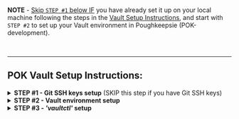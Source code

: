 <br>

<b>NOTE</b> - <u>Skip `STEP #1` below IF</u> you have already set it up on your local machine following the steps in the [Vault Setup Instructions](https://github.ibm.com/gensec/OperatorVault-Wiki/wiki/Setup-a-Unix-Account-for-Vault-Tasks/_edit#vault-setup-instructions), and start with `STEP #2` to set up your Vault environment in Poughkeepsie (POK-development).

<br>

---

## POK Vault Setup Instructions:

<details>
<summary><b>STEP #1 - Git SSH keys setup</b> (SKIP this step if you have Git SSH keys)</summary>

<i>Create and upload your Git SSH keys, but skip this step if you already have a SSH key configured for use with Git</i>.
<br>

&nbsp;&nbsp;&nbsp;&nbsp;**1. From your local machine, generate a ssh key to use with Git**
```ruby
mkdir ~/.ssh || cd ~/.ssh 
ssh-keygen -t ed25519 -C github -f github
```
&nbsp;&nbsp;&nbsp;&nbsp;**2. Change the permissions**
```ruby
chmod 0600 github*
ls -ltra (verify the permissions)
```
&nbsp;&nbsp;&nbsp;&nbsp;**3. Upload SSH key to Github**  
&nbsp;&nbsp;&nbsp;&nbsp;&nbsp;&nbsp;&nbsp;&nbsp;From the [Github web interface](https://github.ibm.com/), go to ```Settings``` &rarr; ```SSH and GPG Keys``` &rarr; ```New SSH Key``` and paste the contents of <b>github.pub</b> and save it.

</details>




<details>
<summary><b>STEP #2 - Vault environment setup</b></summary>

<i><b>#README#</b><br>
Change the "USERNAME" field to your Softlayer Active Directory username accordingly. </i>

<br>

<b>1. <u>Create a new user in POK and set up a temporary password</u>:</b><br>
_NOTE - You do not run these steps!_<br>
Reach out to a fellow admin with sudo access to help you set up a new user account in POK and ask them to run the commands below:<br>
```
sudo useradd -m -d /home/username -s /bin/bash USERNAME
sudo passwd USERNAME 
sudo passwd --expire USERNAME
```

<br>


<b>2. <u>Log in to POK to update your login password</u>:</b><br>
_NOTE - You will run this step from your local machine._<br>
ssh into POK. You will be prompted for your temporary password and asked to create a new one.<br>
```
ssh USERNAME@9.114.87.48
```

<br>


<b>3. <u>From POK, create an `ssh` directory</u>:</b><br>
Create the `~/.ssh` directory and exit from POK:<br>
```
mkdir ~/.ssh
exit
```

<br>

<b>4.<u>From your LOCAL machine, copy your github keys into POK</u>:</b> <br>
```
scp ~/.ssh/github* USERNAME@9.114.87.48:~/.ssh/
```

<br>



<b>5. <u>Log in to POK to add your identity</u>:</b><br>
Add your identity to your github keys in your `~/.ssh` directory where your github keys live<br>
```
ssh USERNAME@9.114.87.48
cd ~/.ssh 
eval $(ssh-agent)
ssh-add ~/.ssh/github
cd
```

<br>



<b>6. <u>Create a file in your home directory and copy/paste the following text there and execute the script:</u></b> <br>
```
vi vault_setup.sh
chmod +x vault_setup.sh
./vault_setup.sh &
```


```
REPO_DIR="${HOME}/go/src/github.ibm.com"
REPOS='gensec/operatorvault gensec/platform-inventory gensec/operatorvault-wiki.wiki cloudlab/platform-inventory'

mkdir "${HOME}/logs" > /dev/null 2>&1

if [[ ! -d "${REPO_DIR}" ]]; then
	echo "Creating ~/go/src/github.ibm.com ..."
	mkdir -p "${REPO_DIR}" > /dev/null 2>&1
fi

pushd "${REPO_DIR}" > /dev/null 2>&1
	for repo in ${REPOS}; do
		dir_name="$( echo $repo | cut -d'/' -f1 )"
		repo_name="$( echo $repo | cut -d'/' -f2 )"

		if [[ ! -d "${dir_name}" ]]; then
			mkdir "${dir_name}" > /dev/null 2>&1
		fi

		echo "Cloning ${repo} ..."
		pushd "${dir_name}" > /dev/null 2>&1
			git clone --quiet git@github.ibm.com:${repo}
		popd > /dev/null 2>&1

	done

popd > /dev/null 2>&1

cd > /dev/null 2>&1
ln -s "${REPO_DIR}/gensec/operatorvault/bin"
ln -s "${REPO_DIR}/gensec/operatorvault"
ln -s "${REPO_DIR}/gensec/platform-inventory"
```
> The actual source for the above [script](https://raw.github.ibm.com/gensec/operatorvault/master/docs/ssh/setup_user.sh?token=GHSAT0AAAAAAACAZL6FJMJF4N3VYDS7SSEMZQMIZEQ)

##### # If you get an error message like below, see instructions [here](https://github.ibm.com/gensec/OperatorVault-Wiki/wiki/Requesting-OperatorVault-repo-access) in steps 5 and 6 to request access to the "operatorvault.git" repo</i><br>

```
username@dal1-qz2-sr3-rk095-s15:~/go/src/github.ibm.com/gensec$ git clone git@github.ibm.com:gensec/operatorvault.git 
Cloning into 'operatorvault'... 
ERROR: Repository not found.
fatal: Could not read from remote repository.
Please make sure you have the correct access rights and the repository exists.
```

</details>




<details>
<summary><b>STEP #3 - <i>'vaultctl'</i> setup</summary>


1. <u>Create your 'vaultctl' directory:</u>:<br>
`mkdir ~/.vaultctl; cd ~/.vaultctl` 


1. <u>Copy and paste the file below into your "config.yaml":</u>:<br>
`vi ~/.vaultctl/config.yaml`

<details>
<summary>config.yaml</summary>

```
apiVersion: v1
kind: Config
contexts:
- name: sao-prod
  context:
    args:
      env: prod
      region: sao
      vaultcluster: sao-prod
    cluster: americas
    cmd: {}
    inventories: []
    namespace: nextgen
    session:
    user: americas
- name: wdc-prod
  context:
    args:
      env: prod
      region: wdc
      vaultcluster: wdc-prod
    cluster: americas
    cmd: {}
    inventories: []
    namespace: root
    session:
    user: americas
- name: tor-prod
  context:
    args:
      env: prod
      region: tor
      vaultcluster: tor-prod
    cluster: americas
    cmd: {}
    inventories: []
    namespace: root
    session:
    user: americas
- name: dal-prod
  context:
    args:
      env: prod
      region: dal
      vaultcluster: dal-prod
    cluster: americas
    cmd: {}
    inventories: []
    namespace: root
    session:
    user: americas
- name: lon-prod
  context:
    args:
      env: prod
      region: lon
      vaultcluster: lon-prod
    cluster: eu
    cmd: {}
    inventories: []
    namespace: root
    session:
    user: eu
- name: fra-prod
  context:
    args:
      env: prod
      region: fra
      vaultcluster: fra-prod
    cluster: eu
    cmd: {}
    inventories: []
    namespace: root
    session:
    user: eu
- name: par-prod
  context:
    args:
      env: prod
      region: par
      vaultcluster: par-prod
    cluster: eu
    cmd: {}
    inventories: []
    namespace: root
    session:
    user: eu
- name: tok-prod
  context:
    args:
      env: prod
      region: tok
      vaultcluster: tok-prod
    cluster: easia
    cmd: {}
    inventories: []
    namespace: root
    session:
    user: easia
- name: osa-prod
  context:
    args:
      env: prod
      region: osa
      vaultcluster: osa-prod
    cluster: easia
    cmd: {}
    inventories: []
    namespace: root
    session:
    user: easia
- name: syd-prod
  context:
    args:
      env: prod
      region: syd
      vaultcluster: syd-prod
    cluster: easia
    cmd: {}
    inventories: []
    namespace: root
    session:
    user: easia
- name: pok-dev
  context:
    args:
      env: dev
      region: pok
      vaultcluster: pok1-qz1
    cluster: pok-dev
    cmd: {}
    inventories: []
    namespace: root
    session:
    user: pok
- name: qz2-dev
  context:
    args:
      env: dev
      region: dal
      vaultcluster: qz2-dev
    cluster: qz2-dev
    cmd: {}
    inventories: []
    namespace: root
    session:
    user: qz2
- name: local-ent
  context:
    args:
      dc: us-south-1
      env: dev
      region: pok
      vaultcluster: local-ent
    cluster: local
    cmd: {}
    inventories:
    - ~/go/src/github.ibm.com/gensec/operatorvault/secops/v1/
    - ~/go/src/github.ibm.com/gensec/platform-inventory/secops/*
    namespace: nextgen
    session:
    user: localuser
clusters:
- name: local-ent
  cluster:
    certificate-authority: ""
    insecure-skip-tls-verify: true
    server: http://127.0.0.1:8200
- name: eu
  cluster:
    certificate-authority: ""
    server: https://127.0.0.1:8200
- name: pok-dev
  cluster:
    certificate-authority: ""
    server: https://9.114.87.48:8200
- name: qz2-dev
  cluster:
    certificate-authority: ""
    server: https://127.0.0.1:8200
- name: easia
  cluster:
    certificate-authority: ""
    server: https://127.0.0.1:8200
- name: americas
  cluster:
    certificate-authority: ""
    server: https://127.0.0.1:8200
current-context: ""
onePassword: null
users:
- name: americas
  user:
    client-certificate: ~/.vaultctl/americas/
    client-key: ~/.vaultctl/americas/
    username: ""
    password: ""
    roleID: ""
    secretID: ""
    ignore-namespace-on-auth: true
- name: eu
  user:
    client-certificate: ~/.vaultctl/eu/
    client-key: ~/.vaultctl/eu/
    username: ""
    password: ""
    roleID: ""
    secretID: ""
    ignore-namespace-on-auth: false
- name: pok
  user:
    client-certificate: ~/.vaultctl/pok/
    client-key: ~/.vaultctl/pok/
    username: ""
    password: ""
    roleID: ""
    secretID: ""
    ignore-namespace-on-auth: false
- name: qz2
  user:
    client-certificate: ~/.vaultctl/qz2/
    client-key: ~/.vaultctl/qz2/
    username: ""
    password: ""
    roleID: ""
    secretID: ""
    ignore-namespace-on-auth: true
- name: easia
  user:
    client-certificate: ~/.vaultctl/easia/
    client-key: ~/.vaultctl/easia/
    username: ""
    password: ""
    roleID: ""
    secretID: ""
    ignore-namespace-on-auth: false
- name: localuser
  user:
    client-certificate: ""
    client-key: ""
    username: ""
    password: ""
    roleID: ""
    secretID: ""
    ignore-namespace-on-auth: true
inventories:
- ~/go/src/github.ibm.com/gensec/platform-inventory/secops/*
- ~/go/src/github.ibm.com/gensec/operatorvault/secops/v1
```
</details>


<br>


While you have your "config.yaml" file open, **look for the section `user` under the `- name: pok` section**, and add in your `USERNAME.crt` and `USERNAME.key`:<br>

<details>
<summary>See example below:</summary>

```
- name: pok
  user:
    client-certificate: ~/.vaultctl/pok/USERNAME.crt
    client-key: ~/.vaultctl/pok/USERNAME.key
    username: ""
    password: ""
    roleID: ""
    secretID: ""
    ignore-namespace-on-auth: false
```
</details>



Save the "config.yaml" file and quit:<br>
Click `ESC` + enter `:wq!`

<br>

4. <u>Submit a Jira SCM ticket to request for POK vault access</u>:<br>
[Example SCM-8690](https://jiracloud.swg.usma.ibm.com:8443/browse/SCM-8690)


5. <u>Once you receive your POK vault credentials, add your certificate and key into your <b>`~/.vaultctl/pok`</b> directory</u>:<br>

```
cd ~/.vaultctl
mkdir pok
cd pok
vi USERNAME.crt
vi USERNAME.key
```



<br>

6. <u>Test time!</u><br>

Test #1:<br>
`vaultctl` <br>
<i>(You should see options for running 'vaultctl' if successful.)</i>

Test #2:<br>
```
vaultctl get secret genctl-demo-password -r pok -e dev -c pok-dev -n nextgen
```


**!! NOTE !!**
> If you encounter an error that <i>vaultctl</i> doesn't exist, try the following and test again:<br>
`vi ~/.bashrc`<br>
`export PATH=/home/USERNAME/bin:$PATH`<br>
`source ~/.bashrc`



 
---
&nbsp;

Related Material<br>
[VaultCTL Setup Guide](https://pages.github.ibm.com/iaas/s2-issue/workstreams/vault/vaultctl_setup_guide.html)